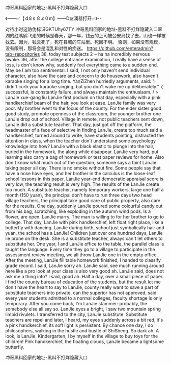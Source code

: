 冲哥黑料回家的地址-黑料不打烊隐藏入口

《——✅【ｄ8ｓ８.c０m】——D友澜器打开✅》--

对待小时这防伪标识GKTUhy67TY
冲哥黑料回家的地址-黑料不打烊隐藏入口翠湖的红嘴鸥飞走的时候是春天，那一年，钱云的上司被公安局找了去，山也一样被找去。因为，钱云死了，死在县城的车站里。死因不明。
否则，如果没有规模，没有限制，那将会是混乱和对性的痴迷。
https://github.com/enteradmin?tab=repositories
38, today test subjects 2 ~ ha ha incredibly nervous awake.
36, after the college entrance examination, I really have a sense of loss, is don't know why, suddenly feel everything came to a sudden end.
May be I am too sentimental.
I said, I not only haven't send individual character, also have the care and concern to do housework, also haven't karaoke singing for a long time.
YanZiZhen hurriedly arguments, said: "I didn't curb your karaoke singing, but you don't wake me up deliberately."
7, successful, is constantly failure, and always maintain the enthusiasm.
/ > LanJie xue-gang liu LanJie first podium on that day, especially with a pink handkerchief beam of the hair, you look at ease.
LanJie family was very poor.
My brother went to the focus of the county.
For the elder sister good good study, promote openness of the classroom, the younger brother one LanJie drop out of school.
Village in remote, not public teachers sent down, LanJie did a substitute teacher.
That day, just got off the platform, the headmaster of a face of selective in finding LanJie, create too much said a handkerchief, turned around to write, have students pointing, distracted the attention in class, when the teacher don't understand some psychology knowledge into how?
LanJie with a black elastic to plunge into the hair, buried in the homework, the along while disappear.
LanJie very hard, put learning also carry a bag of homework or test paper reviews for home.
Also don't know what much out of the question, someone says a faint LanJie taking paper all day.
There is no smoke without fire.
Some people say that have a nose have eyes, and her brother in the calculus is the loose-leaf school lessons in this paper.
LanJie year-end democratic appraisal score is very low, the teaching result is very high.
The results of the LanJie create too much.
A substitute teacher, namely temporary workers, large one half a month (150 yuan), the principal don't have to run three days two head village teachers, the principal take good care of public property, also care for the results.
One day, suddenly LanJie poured some colourful candy out from his bag, scratching, like exploding in the autumn wind pods.
Is a flower, are open.
LanJie marry.
The man is willing to for her brother to go to college.
That day, LanJie with pink handkerchief, left float right place, like a butterfly with dancing.
LanJie during birth, school just symbolically hair and yuan, the school has a LanJie!
Children just over one hundred days, LanJie lie prone on the desk.
She is a substitute teacher, always can't let others to substitute her.
One year, I and LanJie office to the table, the parallel class is taught the language.
Every time they go to a village to participate in the assessment review meeting, we all throw LanJie one in the empty office.
After the meeting, LanJie fill table homework finished, I handed to classify grade record.
I said, LanJie sorry ah.
LanJie said, see much running around here like a pro look at your class is also very good ah.
LanJie said, does not ask me a thing into?
I said, good ah.
Half a day, over a small piece of paper.
I find the county bureau of education of the students, but the result let me don't have the heart to say to LanJie, county really want to save a part of substitute teachers into private, can the superior has not approved, said every year students admitted to a normal colleges, faculty shortage is only temporary.
After you come back, I'm LanJie stammer: probably, the somebody else all say so.
LanJie eyes a bright, I saw two mountain spring limpid rivulets.
I transferred to the city, LanJie substitute.
Substitute teachers are repel and later, I heard, my eyes suddenly across a bit red, it's a pink handkerchief, its soft light is persistent.
By chance one day, I do philosophers, walking in the hustle and bustle of ShiSheng.
So dark ah.
A look, is LanJie.
Kindergarten, I by myself in the village to buy toys for the children!
Pink handkerchief, the floating clouds, LanJie became a lightsome butterfly.




冲哥黑料回家的地址-黑料不打烊隐藏入口

